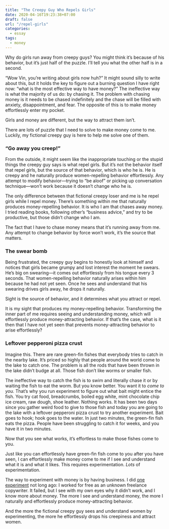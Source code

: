 ```yaml
---
title: "The Creepy Guy Who Repels Girls"
date: 2020-04-16T19:23:38+07:00
draft: false
url: "/repel-girls"
categories:
  - essay
tags:
  - money
---
```


Why do girls run away from creepy guys? You might think it’s because of his behavior, but it’s just half of the puzzle. I’ll tell you what the other half is in a second.

“Wow Vin, you’re writing about girls now huh?” It might sound silly to write about this, but it holds the key to figure out a burning question I have right now: “what is the most effective way to have money?” The ineffective way is what the majority of us do: by chasing it. The problem with chasing money is it needs to be chased indefinitely and the chase will be filled with anxiety, disappointment, and fear. The opposite of this is to make money effortlessly enter my pocket.

Girls and money are different, but the way to attract them isn’t.

There are lots of puzzle that I need to solve to make money come to me. Luckily, my fictional creepy guy is here to help me solve one of them.

### “Go away you creep!”

From the outside, it might seem like the inappropriate touching or the stupid things the creepy guy says is what repel girls. But it’s not the behavior itself that repel girls, but the source of that behavior, which is who he is. He is creepy and he naturally produce women-repelling behavior effortlessly. Any attempt to modify behavior—trying to “be aloof” or picking up conversation technique—won’t work because it doesn’t change who he is.

The only difference between that fictional creepy loser and me is he repel girls while I repel money. There’s something within me that naturally produces money-repelling behavior. It is who I am that chases away money. I tried reading books, following other’s “business advice,” and try to be productive, but those didn’t change who I am.

The fact that I have to chase money means that it’s running away from me. Any attempt to change behavior by force won’t work, it’s the source that matters.

### The swear bomb

Being frustrated, the creepy guy begins to honestly look at himself and notices that girls became grumpy and lost interest the moment he swears. He’s big on swearing—it comes out effortlessly from his tongue every 3 seconds. That women-repelling behavior naturally arises within him because he had not yet seen. Once he sees and understand that his swearing drives girls away, he drops it naturally.

Sight is the source of behavior, and it determines what you attract or repel.

It is my sight that produces my money-repelling behavior. Transforming the inner part of me requires seeing and understanding money, which will effortlessly produce money-attracting behavior. If that’s the case, what is it then that I have not yet seen that prevents money-attracting behavior to arise effortlessly?

### Leftover pepperoni pizza crust

Imagine this. There are rare green-fin fishes that everybody tries to catch in the nearby lake. It’s priced so highly that people around the world come to the lake to catch one. The problem is all the rods that have been thrown in the lake didn’t budge at all. Those fish don’t like worms or smaller fish.

The ineffective way to catch the fish is to swim and literally chase it or by waiting the fish to eat the worm. But you know better. You want it to _come to you._ That’s why you run experiment to figure out what bait might entice the fish. You try cat food, breadcrumbs, boiled egg white, mint chocolate chip ice cream, raw dough, shoe leather. Nothing works. It has been two days since you gather weird food to give to those fish and today you are going to the lake with a leftover pepperoni pizza crust to try another experiment. Bait goes to hook; hook goes to the water. In just two minutes, the green-fin fish eats the pizza. People have been struggling to catch it for weeks, and you have it in two minutes.

Now that you see what works, it’s effortless to make those fishes come to you.

Just like you can effortlessly have green-fin fish come to you after you have seen, I can effortlessly make money come to me if I see and understand what it is and what it likes. This requires experimentation. _Lots_ of experimentation.

The way to experiment with money is by having business. I did [one experiment](/money-magnet) not long ago: I worked for free as an unknown freelance copywriter. It failed, but I see with my own eyes why it didn’t work, and I know more about money. The more I see and understand money, the more I naturally and effortlessly produce money-attracting behavior.

And the more the fictional creepy guy sees and understand women by experimenting, the more he effortlessly drops his creepiness and attract women.